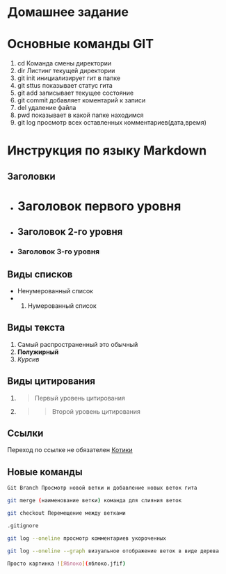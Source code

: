 # Домашнее задание
# Основные команды GIT

1. cd Команда смены директории 
2. dir Листинг текущей директории
3. git init инициализирует гит в папке
4. git sttus показывает статус гита
5. git add записывает текущее состояние
6. git commit добавляет коментарий к записи
7. del <filename> удаление файла
8. pwd показывает в какой папке находимся
9. git log просмотр всех оставленных комментариев(дата,время) 

# Инструкция по языку Markdown
## Заголовки
* # Заголовок первого уровня
* ## Заголовок 2-го уровня
* ### Заголовок 3-го уровня

## Виды списков
* Ненумерованный список
* 1. Нумерованный список

## Виды текста
1. Самый распространенный это обычный
2. **Полужирный**
3. *Курсив* 

## Виды цитирования
1. > Первый уровень цитирования
2. >> Второй уровень цитирования
## Ссылки
 Переход по ссылке не обязателен [Котики](https://www.google.com/search?sca_esv=d5906f5d1c57a47c&q=%D0%B2%D0%B8%D0%B4%D0%B5%D0%BE+%D1%81+%D0%BA%D0%BE%D1%82%D0%B8%D0%BA%D0%B0%D0%BC%D0%B8&tbm=vid&source=lnms&sa=X&sqi=2&pjf=1&ved=2ahUKEwi_1Z7KubSEAxW0SFUIHbpGBAAQ0pQJegQIDRAB&biw=1440&bih=739&dpr=1#fpstate=ive&vld=cid:c44ca967,vid:c_SWZvfKIyA,st:0 "Особо опасно уровень мимишности превышен")
 
## Новые команды
```sh
Git Branch Просмотр новой ветки и добавление новых веток гита
```
```sh
git merge (наименование ветки) команда для слияния веток
```
```sh
git checkout Перемещение между ветками
```

```sh
.gitignore
```
```sh
git log --oneline просмотр комментариев укороченных
```
```sh
git log --oneline --graph визуальное отображение веток в виде дерева
```
```sh
Просто картинка ![Яблоко](яблоко.jfif)
```